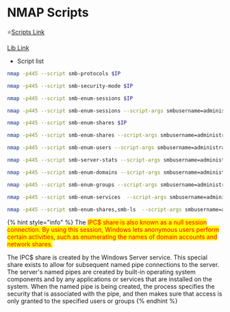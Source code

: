 # NMAP Scripts

:star:[Scripts Link](https://nmap.org/nsedoc/scripts/)

[Lib Link](https://nmap.org/nsedoc/lib/)

* Script list

```bash
nmap -p445 --script smb-protocols $IP

nmap -p445 --script smb-security-mode $IP

nmap -p445 --script smb-enum-sessions $IP

nmap -p445 --script smb-enum-sessions --script-args smbusername=administrator,smbpassword=smbserver_111 $IP

nmap -p445 --script smb-enum-shares $IP

nmap -p445 --script smb-enum-shares --script-args smbusername=administrator,smbpassword=smbserver_111 $IP

nmap -p445 --script smb-enum-users --script-args smbusername=administrator,smbpassword=smbserver_111 $IP

nmap -p445 --script smb-server-stats --script-args smbusername=administrator,smbpassword=smbserver_111 $IP

nmap -p445 --script smb-enum-domains --script-args smbusername=administrator,smbpassword=smbserver_111 $IP

nmap -p445 --script smb-enum-groups --script-args smbusername=administrator,smbpassword=smbserver_111 $IP

nmap -p445 --script smb-enum-services  --script-args smbusername=administrator,smbpassword=smbserver_111 $IP

nmap -p445 --script smb-enum-shares,smb-ls  --script-args smbusername=administrator,smbpassword=smbserver_111 $IP
```



{% hint style="info" %}
The <mark style="background-color:orange;"></mark> <mark style="background-color:orange;"></mark><mark style="background-color:orange;"><mark style="color:red;">IPC$<mark style="color:red;"></mark> share is also known as a null session connection. By using this session, Windows lets anonymous users perform certain activities, such as enumerating the names of domain accounts and network shares.

The IPC$ share is created by the Windows Server service. This special share exists to allow for subsequent named pipe connections to the server. The server's named pipes are created by built-in operating system components and by any applications or services that are installed on the system. When the named pipe is being created, the process specifies the security that is associated with the pipe, and then makes sure that access is only granted to the specified users or groups
{% endhint %}

